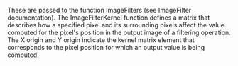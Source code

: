 These are passed to the function ImageFilters (see ImageFilter documentation).
		The ImageFilterKernel function defines a matrix that describes how a specified pixel and its surrounding pixels affect the value computed for the pixel's position in the output image of a filtering operation. 
		The X origin and Y origin indicate the kernel matrix element that corresponds to the pixel position for which an output value is being computed.
		
		